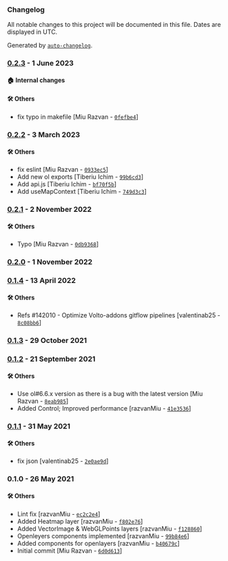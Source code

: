 ### Changelog

All notable changes to this project will be documented in this file. Dates are displayed in UTC.

Generated by [`auto-changelog`](https://github.com/CookPete/auto-changelog).

### [0.2.3](https://github.com/eea/volto-openlayers-map/compare/0.2.2...0.2.3) - 1 June 2023

#### :house: Internal changes


#### :hammer_and_wrench: Others

- fix typo in makefile [Miu Razvan - [`0fefbe4`](https://github.com/eea/volto-openlayers-map/commit/0fefbe4235811b92c1971c43f83fef71a842509a)]
### [0.2.2](https://github.com/eea/volto-openlayers-map/compare/0.2.1...0.2.2) - 3 March 2023

#### :hammer_and_wrench: Others

- fix eslint [Miu Razvan - [`0933ec5`](https://github.com/eea/volto-openlayers-map/commit/0933ec5e60ec856d802e836cab931a08cfe53618)]
- Add new ol exports [Tiberiu Ichim - [`99b6cd3`](https://github.com/eea/volto-openlayers-map/commit/99b6cd370ea3618cd9d68751c56c16459c90f42f)]
- Add api.js [Tiberiu Ichim - [`bf70f5b`](https://github.com/eea/volto-openlayers-map/commit/bf70f5b325207706bb470fc5e29fa532c0d361a8)]
- Add useMapContext [Tiberiu Ichim - [`749d3c3`](https://github.com/eea/volto-openlayers-map/commit/749d3c3a90ca196386346a0fe8bcc27cab77f262)]
### [0.2.1](https://github.com/eea/volto-openlayers-map/compare/0.2.0...0.2.1) - 2 November 2022

#### :hammer_and_wrench: Others

- Typo [Miu Razvan - [`0db9368`](https://github.com/eea/volto-openlayers-map/commit/0db936866f3af5e7dff4b771ab695876585582f4)]
### [0.2.0](https://github.com/eea/volto-openlayers-map/compare/0.1.4...0.2.0) - 1 November 2022

### [0.1.4](https://github.com/eea/volto-openlayers-map/compare/0.1.3...0.1.4) - 13 April 2022

#### :hammer_and_wrench: Others

- Refs #142010 - Optimize Volto-addons gitflow pipelines [valentinab25 - [`8c08bb6`](https://github.com/eea/volto-openlayers-map/commit/8c08bb699f8ecafe631b6dd14899f008edb166d3)]
### [0.1.3](https://github.com/eea/volto-openlayers-map/compare/0.1.2...0.1.3) - 29 October 2021

### [0.1.2](https://github.com/eea/volto-openlayers-map/compare/0.1.1...0.1.2) - 21 September 2021

#### :hammer_and_wrench: Others

- Use ol#6.6.x version as there is a bug with the latest version [Miu Razvan - [`8eab985`](https://github.com/eea/volto-openlayers-map/commit/8eab98575f93abf1f6e0e49855fd5737e0ca3b36)]
- Added Control; Improved performance [razvanMiu - [`41e3536`](https://github.com/eea/volto-openlayers-map/commit/41e35369aa97e55f17f8b60d23317671a85ca7dc)]
### [0.1.1](https://github.com/eea/volto-openlayers-map/compare/0.1.0...0.1.1) - 31 May 2021

#### :hammer_and_wrench: Others

- fix json [valentinab25 - [`2e0ae9d`](https://github.com/eea/volto-openlayers-map/commit/2e0ae9dc87d97d0cb5904dd8f8c51e153f0e29a2)]
### 0.1.0 - 26 May 2021

#### :hammer_and_wrench: Others

- Lint fix [razvanMiu - [`ec2c2e4`](https://github.com/eea/volto-openlayers-map/commit/ec2c2e43a46c158bb813ade32834bf328b444895)]
- Added Heatmap layer [razvanMiu - [`f802e76`](https://github.com/eea/volto-openlayers-map/commit/f802e76e81c353da9f4e2b7058e40a0fff9f1fe5)]
- Added VectorImage & WebGLPoints layers [razvanMiu - [`f128860`](https://github.com/eea/volto-openlayers-map/commit/f128860ec396f2ad7f6e7791a0054ad9a0f6e6df)]
- Openleyers components implemented [razvanMiu - [`99b84e6`](https://github.com/eea/volto-openlayers-map/commit/99b84e695e860e44ff6f728e37ca8493b9b06b0c)]
- Added components for openlayers [razvanMiu - [`b40679c`](https://github.com/eea/volto-openlayers-map/commit/b40679c21483151c1e588c0dfd1fa9ad5fdfc733)]
- Initial commit [Miu Razvan - [`6d0d613`](https://github.com/eea/volto-openlayers-map/commit/6d0d613377abb206619a5506e1a7fb04e56b9e4b)]
